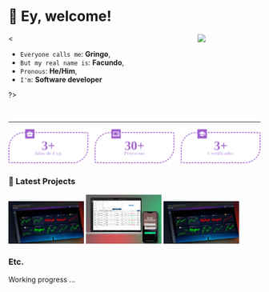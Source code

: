 # 👋 Ey, welcome!

<img align="right" width="25%" src="https://media0.giphy.com/media/0TtX2qqpxp3pIafzio/giphy.gif?cid=ecf05e47cqmzku9536jcg7m8zoyfncgctxeae3mnemszgjbm&ep=v1_stickers_search&rid=giphy.gif&ct=s" />

<

* `Everyone calls me`: **Gringo**,
* `But my real name is`: **Facundo**,
* `Pronous`: **He/Him**,
* `I'm`: **Software developer**

?>

<br>
<hr/>

<p align="center" width="100vw">
    <img width="800px" src="./README/public/estadisticas.png" />
</p>

### 🚀 Latest Projects

<img src="./README/public/wallet.png" width="30%" alt="Wallet"/>
<img src="./README/public/copyshop.png" width="30%" alt="copyshop"/>
<img src="./README/public/wallet.png" width="30%" alt="Wallet"/>

### Etc.

<p>Working progress ...</p>